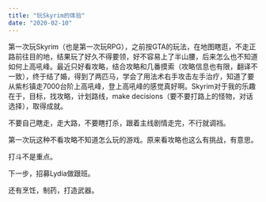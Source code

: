 ```yaml
---
title: "玩Skyrim的体验"
date: "2020-02-10"
---
```


第一次玩Skyrim（也是第一次玩RPG），之前按GTA的玩法，在地图瞎逛，不走正路前往目的地，结果玩了好久不得要领，好不容易上了半山腰，后来怎么也不知道如何上高吼峰。最近只好看攻略，结合攻略和几番摸索（攻略信息也有限，翻译不一致），终于结了婚，得到了两匹马，学会了用法术右手攻击左手治疗，知道了要从紫杉镇走7000台阶上高吼峰，登上高吼峰的感觉真好啊。Skyrim对于我的乐趣在于，目标，找攻略，计划路线，make decisions（要不要打路上的怪物，对话选择），取得成就。

不要自己瞎走，走大路，不要瞎打杀，跟着主线剧情走完，不行就调裆。

第一次玩这种不看攻略不知道怎么玩的游戏。原来看攻略也这么有挑战，有意思。

打斗不是重点。

下一步，招募Lydia做跟班。

还有烹饪，制药，打造武器。
